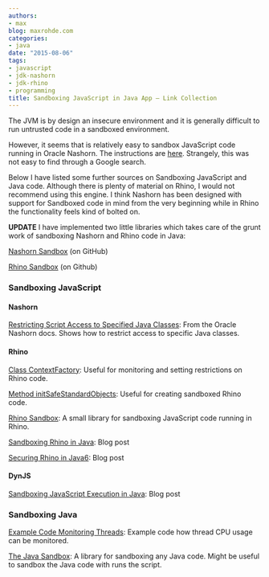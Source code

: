 ```yaml
---
authors:
- max
blog: maxrohde.com
categories:
- java
date: "2015-08-06"
tags:
- javascript
- jdk-nashorn
- jdk-rhino
- programming
title: Sandboxing JavaScript in Java App – Link Collection
---
```


The JVM is by design an insecure environment and it is generally difficult to run untrusted code in a sandboxed environment.

However, it seems that is relatively easy to sandbox JavaScript code running in Oracle Nashorn. The instructions are [here](https://docs.oracle.com/javase/8/docs/technotes/guides/scripting/nashorn/api.html#classfilter_introduction). Strangely, this was not easy to find through a Google search.

Below I have listed some further sources on Sandboxing JavaScript and Java code. Although there is plenty of material on Rhino, I would not recommend using this engine. I think Nashorn has been designed with support for Sandboxed code in mind from the very beginning while in Rhino the functionality feels kind of bolted on.

**UPDATE** I have implemented two little libraries which takes care of the grunt work of sandboxing Nashorn and Rhino code in Java:

[Nashorn Sandbox](https://github.com/javadelight/delight-nashorn-sandbox) (on GitHub)

[Rhino Sandbox](https://github.com/javadelight/delight-rhino-sandbox) (on Github)

### Sandboxing JavaScript

#### Nashorn

[Restricting Script Access to Specified Java Classes](https://docs.oracle.com/javase/8/docs/technotes/guides/scripting/nashorn/api.html#classfilter_introduction): From the Oracle Nashorn docs. Shows how to restrict access to specific Java classes.

#### Rhino

[Class ContextFactory](http://www-archive.mozilla.org/rhino/apidocs/org/mozilla/javascript/ContextFactory.html): Useful for monitoring and setting restrictions on Rhino code.

[Method initSafeStandardObjects](http://mozilla.github.io/rhino/javadoc/org/mozilla/javascript/Context.html): Useful for creating sandboxed Rhino code.

[Rhino Sandbox](https://github.com/cloudbees/rhino-sandbox): A small library for sandboxing JavaScript code running in Rhino.

[Sandboxing Rhino in Java](http://codeutopia.net/blog/2009/01/02/sandboxing-rhino-in-java/): Blog post

[Securing Rhino in Java6](https://metlos.wordpress.com/2012/02/06/securing-rhino-in-java6/): Blog post

#### DynJS

[Sandboxing JavaScript Execution in Java](http://source.coveo.com/2015/04/26/sandboxing-javascript-execution-in-java/): Blog post

### Sandboxing Java

[Example Code Monitoring Threads](http://stackoverflow.com/a/1681076/270662): Example code how thread CPU usage can be monitored.

[The Java Sandbox](http://blog.datenwerke.net/p/the-java-sandbox.html): A library for sandboxing any Java code. Might be useful to sandbox the Java code with runs the script.